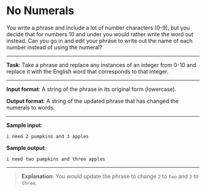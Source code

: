 # No Numerals

You write a phrase and include a lot of number characters (0-9), but you decide that for numbers 10 and under you would rather write the word out instead. Can you go in and edit your phrase to write out the name of each number instead of using the numeral?  

---
 
**Task**: Take a phrase and replace any instances of an integer from 0-10 and replace it with the English word that corresponds to that integer. 
 
---

**Input format**: A string of the phrase in its original form (lowercase). 
 
**Output format**: A string of the updated phrase that has changed the numerals to words. 

---
 
**Sample input**: 
```
i need 2 pumpkins and 3 apples
```

**Sample output**: 
```
i need two pumpkins and three apples
```

---

>**Explanation**: You would update the phrase to change `2` to `two` and `3` to `three`.